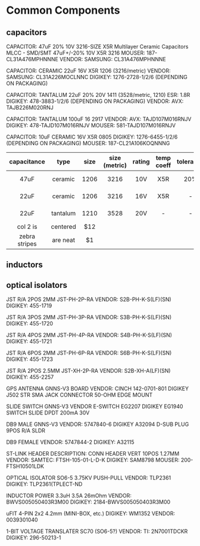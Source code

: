 # Common Components

## capacitors

CAPACITOR: 47uF 20% 10V 3216-SIZE X5R
Multilayer Ceramic Capacitors MLCC - SMD/SMT 47uF+/-20% 10V X5R 3216
MOUSER: 187-CL31A476MPHNNNE
VENDOR: SAMSUNG: CL31A476MPHNNNE

CAPACITOR: CERAMIC 22uF 16V X5R 1206 (3216/metric)
VENDOR: SAMSUNG: CL31A226MOCLNNC
DIGIKEY: 1276-2728-1/2/6 (DEPENDING ON PACKAGING)

CAPACITOR: TANTALUM 22uF 20% 20V 1411 (3528/metric, 1210) ESR: 1.8R
DIGIKEY: 478-3883-1/2/6 (DEPENDING ON PACKAGING)
VENDOR: AVX: TAJB226M020RNJ

CAPACITOR: TANTALUM 100uF 16 2917
VENDOR: AVX: TAJD107M016RNJV
DIGIKEY: 478-TAJD107M016RNJV
MOUSER: 581-TAJD107M016RNJV

CAPACITOR: 10uF CERAMIC 16V X5R 0805
DIGIKEY: 1276-6455-1/2/6 (DEPENDING ON PACKAGING)
MOUSER: 187-CL21A106KOQNNNG

| capacitance |  type  |  size  | size (metric) | rating | temp coeff | tolerance | vendor p/n | digikey | mouser |
| :---------: | :----: | :---:  | :-----------: | :----: | :--------: | :-------: | :--------: | :-----: | :----: |
| 47uF | ceramic | 1206 | 3216 | 10V | X5R | 20% | SAMSUNG: CL31A476MPHNNNE | [187-CL31A476MPHNNNE](https://www.digikey.com/en/products/detail/samsung-electro-mechanics/CL31A476MPHNNNE/3888721?s=N4IgTCBcDaIIxgOwDYC0BmADM9IC6AvkA) | | 
| 22uF | ceramic | 1206 | 3216 | 16V | X5R | - | SAMSUNG: CL31A226MOCLNNC | [1276-2728](https://www.digikey.com/en/products/detail/samsung-electro-mechanics/CL31A226MOCLNNC/3888386?s=N4IgTCBcDaIIxgOwDYC0SwA4QF0C%2BQA) | |
| 22uF | tantalum | 1210 | 3528 | 20V | - | - | AVX: TAJB226M020RNJ | [478-3883](https://www.digikey.com/en/products/detail/avx-corporation/TAJB226M020RNJ/1126811?s=N4IgTCBcDaICwHYAcBaAzEpaQF0C%2BQA) | |
| col 2 is      | centered      |   $12 |
| zebra stripes | are neat      |    $1 |



## inductors

## optical isolators


JST R/A 2POS 2MM JST-PH-2P-RA
VENDOR: S2B-PH-K-S(LF)(SN)
DIGIKEY: 455-1719

JST R/A 3POS 2MM JST-PH-3P-RA
VENDOR: S3B-PH-K-S(LF)(SN)
DIGIKEY: 455-1720

JST R/A 4POS 2MM JST-PH-4P-RA
VENDOR: S4B-PH-K-S(LF)(SN)
DIGIKEY: 455-1721

JST R/A 6POS 2MM JST-PH-6P-RA
VENDOR: S6B-PH-K-S(LF)(SN)
DIGIKEY: 455-1723

JST R/A 2POS 2.5MM JST-XH-2P-RA
VENDOR: S2B-XH-A(LF)(SN)
DIGIKEY: 455-2257

GPS ANTENNA GNNS-V3 BOARD
VENDOR: CINCH 142-0701-801
DIGIKEY J502
STR SMA JACK CONNECTOR 50-OHM EDGE MOUNT

SLIDE SWITCH GNNS-V3
VENDOR E-SWITCH EG2207
DIGIKEY EG1940
SWITCH SLIDE DPDT 200mA 30V

DB9 MALE GNNS-V3
VENDOR: 5747840-6
DIGIKEY A32094
D-SUB PLUG 9POS R/A SLDR

DB9 FEMALE
VENDOR: 5747844-2
DIGIKEY: A32115

ST-LINK HEADER
DESCRIPTION: CONN HEADER VERT 10POS 1.27MM
VENDOR: SAMTEC: FTSH-105-01-L-D-K
DIGIKEY: SAM8798
MOUSER: 200-FTSH10501LDK




OPTICAL ISOLATOR
SO6-5 3.75KV PUSH-PULL
VENDOR: TLP2361
DIGIKEY: TLP2361(TPLECT-ND

INDUCTOR POWER 3.3uH 3.5A 26mOhm
VENDOR: BWVS005050403R3M00
DIGIKEY: 2184-BWVS005050403R3M00

uFIT 4-PIN 2x2 4.2mm (MINI-BOX, etc.)
DIGIKEY: WM1352
VENDOR: 0039301040

1-BIT VOLTAGE TRANSLATER SC70 (SO6-5?)
VENDOR: TI: 2N7001TDCKR‎
DIGIKEY: 296-50213-1

